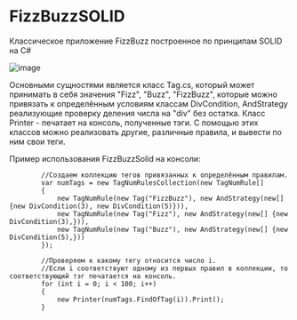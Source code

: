 # FizzBuzzSOLID
Классическое приложение FizzBuzz построенное по принципам SOLID на С#

![image](https://user-images.githubusercontent.com/17438672/125670357-1dd23e8c-56c3-4d30-97ef-6a7d23bf13e5.png)

Основными сущностями является класс Tag.cs, который может принимать в себя значения "Fizz", "Buzz", "FizzBuzz", которые можно привязать к определённым условиям классам DivCondition, AndStrategy реализующие проверку деления числа на "div" без остатка. Класс Printer - печатает на консоль, полученные тэги. С помощью этих классов можно реализовать другие, различные правила, и вывести по ним свои теги.


Пример использования FizzBuzzSolid на консоли:

            //Создаем коллекцию тегов привязанных к определённым правилам.
            var numTags = new TagNumRulesCollection(new TagNumRule[]
            {
                new TagNumRule(new Tag("FizzBuzz"), new AndStrategy(new[] {new DivCondition(3), new DivCondition(5)})),
                new TagNumRule(new Tag("Fizz"), new AndStrategy(new[] {new DivCondition(3),})),
                new TagNumRule(new Tag("Buzz"), new AndStrategy(new[] {new DivCondition(5),}))
            });
            
            //Проверяем к какому тегу относится число i.
            //Если i соответствуют одному из первых правил в коллекции, то соответствующий тэг печатается на консоль.
            for (int i = 0; i < 100; i++)
            {
                new Printer(numTags.FindOfTag(i)).Print();
            }
